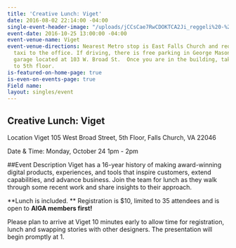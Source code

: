 ```yaml
---
title: 'Creative Lunch: Viget'
date: 2016-08-02 22:14:00 -04:00
single-event-header-image: "/uploads/jCCsCae7RwCDOKTCA2Ji_reggeli%20-%20sonka%CC%81s%20szendvics.JPG"
event-date: 2016-10-25 13:00:00 -04:00
event-venue-name: Viget
event-venue-directions: Nearest Metro stop is East Falls Church and requires a short
  taxi to the office. If driving, there is free parking in George Mason Square parking
  garage located at 103 W. Broad St.  Once you are in the building, take the elevator
  to 5th floor.
is-featured-on-home-page: true
is-even-on-events-page: true
Field name: 
layout: singles/event
---
```


## Creative Lunch: Viget 

Location
Viget
105 West Broad Street, 5th Floor, 
Falls Church, VA 22046

Date & Time:
Monday, October 24
1pm - 2pm

##Event Description
Viget has a 16-year history of making award-winning digital products, experiences, and tools that inspire customers, extend capabilities, and advance business. Join the team for lunch as they walk through some recent work and share insights to their approach.

**Lunch is included. ** Registration is $10, limited to 35 attendees and is open to **AIGA members first!**

Please plan to arrive at Viget 10 minutes early to allow time for registration, lunch and swapping stories with other designers. The presentation will begin promptly at 1.
